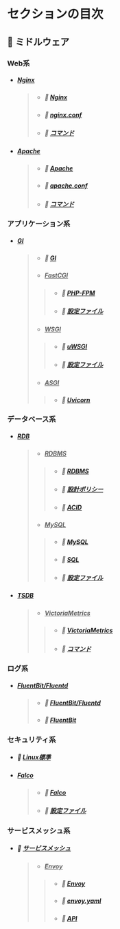 # セクションの目次

## 🫥 ミドルウェア

### Web系

* ##### <u>Nginx</u>
  > * ##### 📖 [︎Nginx](https://hiroki-it.github.io/tech-notebook-mkdocs/software/software_middleware_web_nginx.html)
  > * ##### 📖 [︎nginx.conf](https://hiroki-it.github.io/tech-notebook-mkdocs/software/software_middleware_web_nginx_conf.html)
  > * ##### 📖 [︎コマンド](https://hiroki-it.github.io/tech-notebook-mkdocs/software/software_middleware_web_nginx_command.html)
* ##### <u>Apache</u>
  > * ##### 📖 [︎Apache](https://hiroki-it.github.io/tech-notebook-mkdocs/software/software_middleware_web_apache.html)
  > * ##### 📖 [︎apache.conf](https://hiroki-it.github.io/tech-notebook-mkdocs/software/software_middleware_web_apache_conf.html)
  > * ##### 📖 [︎コマンド](https://hiroki-it.github.io/tech-notebook-mkdocs/software/software_middleware_web_apache_command.html)


### アプリケーション系

* ##### <u>GI</u>
  > * ##### 📖 [︎GI](https://hiroki-it.github.io/tech-notebook-mkdocs/software/software_middleware_application_gi.html)
  > * ##### <u>FastCGI</u>
  > > * ##### 📖 [︎PHP-FPM](https://hiroki-it.github.io/tech-notebook-mkdocs/software/software_middleware_application_gi_fastcgi_php_fpm.html)
  > > * ##### 📖 [︎設定ファイル](https://hiroki-it.github.io/tech-notebook-mkdocs/software/software_middleware_application_gi_fastcgi_php_fpm_conf.html)
  > * ##### <u>WSGI</u>
  > > * ##### 📖 [︎uWSGI](https://hiroki-it.github.io/tech-notebook-mkdocs/software/software_middleware_application_gi_wsgi_uwsgi.html)
  > > * ##### 📖 [︎設定ファイル](https://hiroki-it.github.io/tech-notebook-mkdocs/software/software_middleware_application_gi_wsgi_uwsgi_conf.html)
  > * ##### <u>ASGI</u>
  > > * ##### 📖 [︎Uvicorn](https://hiroki-it.github.io/tech-notebook-mkdocs/software/software_middleware_application_gi_asgi_uvicorn.html)

### データベース系

* ##### <u>RDB</u>
  > * ##### <u>RDBMS</u>
  > > * ##### 📖 [︎RDBMS](https://hiroki-it.github.io/tech-notebook-mkdocs/software/software_middleware_database_rdb_rdbms.html)
  > > * ##### 📖 [設計ポリシー](https://hiroki-it.github.io/tech-notebook-mkdocs/software/software_middleware_database_rdb_rdbms_policy.html)
  > > * ##### 📖 [︎ACID](https://hiroki-it.github.io/tech-notebook-mkdocs/software/software_middleware_database_rdb_rdbms_acid.html)
  > * ##### <u>MySQL</u>
  > > * ##### 📖 [My︎SQL](https://hiroki-it.github.io/tech-notebook-mkdocs/software/software_middleware_database_rdb_mysql.html)
  > > * ##### 📖 [SQL](https://hiroki-it.github.io/tech-notebook-mkdocs/software/software_middleware_database_rdb_mysql_sql.html)
  > > * ##### 📖 [設定ファイル](https://hiroki-it.github.io/tech-notebook-mkdocs/software/software_middleware_database_rdb_mysql_conf.html)
* ##### <u>TSDB</u>
  > * ##### <u>VictoriaMetrics</u>
  > > * ##### 📖 [VictoriaMetrics](https://hiroki-it.github.io/tech-notebook-mkdocs/software/software_middleware_database_tsdb_victoriametrics.html)
  > > * ##### 📖 [コマンド](https://hiroki-it.github.io/tech-notebook-mkdocs/software/software_middleware_database_tsdb_victoriametrics_command.html)

### ログ系

* ##### <u>FluentBit/Fluentd</u>
  > * ##### 📖 [FluentBit/Fluentd](https://hiroki-it.github.io/tech-notebook-mkdocs/software/software_middleware_log_fluentbit_fluentd.html)
  > * ##### 📖 [︎FluentBit](https://hiroki-it.github.io/tech-notebook-mkdocs/software/software_middleware_log_fluentbit.html)

### セキュリティ系

* ##### 📖 [︎︎Linux標準](https://hiroki-it.github.io/tech-notebook-mkdocs/software/software_middleware_security_linux.html)
* ##### <u>Falco</u>
  > * ##### 📖 [Falco](https://hiroki-it.github.io/tech-notebook-mkdocs/software/software_middleware_security_falco.html)
  > * ##### 📖 [設定ファイル](https://hiroki-it.github.io/tech-notebook-mkdocs/software/software_middleware_security_falco_conf.html)

### サービスメッシュ系

* ##### 📖 [︎サービスメッシュ](https://hiroki-it.github.io/tech-notebook-mkdocs/software/software_middleware_service_mesh.html)
  > * ##### <u>Envoy</u>
  > > * ##### 📖 [︎Envoy](https://hiroki-it.github.io/tech-notebook-mkdocs/software/software_middleware_service_mesh_envoy.html)
  > > * ##### 📖 [︎envoy.yaml](https://hiroki-it.github.io/tech-notebook-mkdocs/software/software_middleware_service_mesh_envoy_envoy_yaml.html)
  > > * ##### 📖 [︎API](https://hiroki-it.github.io/tech-notebook-mkdocs/software/software_middleware_service_mesh_envoy_api.html)

<br>
